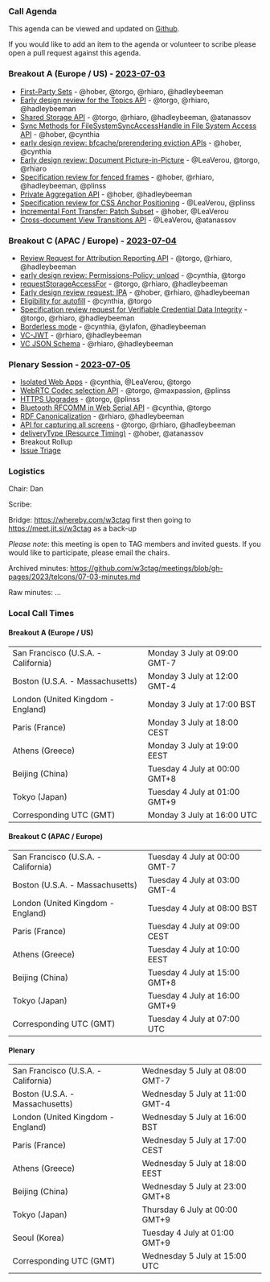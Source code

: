 ### Call Agenda

This agenda can be viewed and updated on [Github](https://github.com/w3ctag/meetings/blob/gh-pages/2023/telcons/07-03-agenda.md).

If you would like to add an item to the agenda or volunteer to scribe please open a pull request against this agenda.

### Breakout A (Europe / US) - [2023-07-03](https://www.timeanddate.com/worldclock/converter.html?iso=20230703T160000&p1=224&p2=43&p3=136&p4=195&p5=26&p6=33&p7=248&p8=235)
* [First-Party Sets](https://github.com/w3ctag/design-reviews/issues/342) - @hober, @torgo, @rhiaro, @hadleybeeman
* [Early design review for the Topics API](https://github.com/w3ctag/design-reviews/issues/726) - @torgo, @rhiaro, @hadleybeeman
* [Shared Storage API](https://github.com/w3ctag/design-reviews/issues/747) - @torgo, @rhiaro, @hadleybeeman, @atanassov
* [Sync Methods for FileSystemSyncAccessHandle in File System Access API](https://github.com/w3ctag/design-reviews/issues/772) - @hober, @cynthia
* [early design review: bfcache/prerendering eviction APIs](https://github.com/w3ctag/design-reviews/issues/786) - @hober, @cynthia
* [Early design review: Document Picture-in-Picture](https://github.com/w3ctag/design-reviews/issues/798) - @LeaVerou, @torgo, @rhiaro
* [Specification review for fenced frames](https://github.com/w3ctag/design-reviews/issues/838) - @hober, @rhiaro, @hadleybeeman, @plinss
* [Private Aggregation API](https://github.com/w3ctag/design-reviews/issues/846) - @hober, @hadleybeeman
* [Specification review for CSS Anchor Positioning](https://github.com/w3ctag/design-reviews/issues/848) - @LeaVerou, @plinss
* [Incremental Font Transfer: Patch Subset](https://github.com/w3ctag/design-reviews/issues/849) - @hober, @LeaVerou
* [Cross-document View Transitions API](https://github.com/w3ctag/design-reviews/issues/851) - @LeaVerou, @atanassov

### Breakout C (APAC / Europe) - [2023-07-04](https://www.timeanddate.com/worldclock/converter.html?iso=20230704T070000&p1=224&p2=43&p3=136&p4=195&p5=26&p6=33&p7=248&p8=235)
* [Review Request for Attribution Reporting API](https://github.com/w3ctag/design-reviews/issues/724) - @torgo, @rhiaro, @hadleybeeman
* [early design review: Permissions-Policy: unload](https://github.com/w3ctag/design-reviews/issues/738) - @cynthia, @torgo
* [requestStorageAccessFor](https://github.com/w3ctag/design-reviews/issues/808) - @torgo, @rhiaro, @hadleybeeman
* [Early design review request: IPA](https://github.com/w3ctag/design-reviews/issues/823) - @hober, @rhiaro, @hadleybeeman
* [Eligibility for autofill](https://github.com/w3ctag/design-reviews/issues/831) - @cynthia, @torgo
* [Specification review request for Verifiable Credential Data Integrity](https://github.com/w3ctag/design-reviews/issues/850) - @torgo, @rhiaro, @hadleybeeman
* [Borderless mode](https://github.com/w3ctag/design-reviews/issues/852) - @cynthia, @ylafon, @hadleybeeman
* [VC-JWT](https://github.com/w3ctag/design-reviews/issues/857) - @rhiaro, @hadleybeeman
* [VC JSON Schema](https://github.com/w3ctag/design-reviews/issues/859) - @rhiaro, @hadleybeeman

### Plenary Session - [2023-07-05](https://www.timeanddate.com/worldclock/converter.html?iso=20230705T150000&p1=224&p2=43&p3=136&p4=195&p5=26&p6=33&p7=248&p8=235)

* [Isolated Web Apps](https://github.com/w3ctag/design-reviews/issues/842) - @cynthia, @LeaVerou, @torgo
* [WebRTC Codec selection API](https://github.com/w3ctag/design-reviews/issues/836) - @torgo, @maxpassion, @plinss
* [HTTPS Upgrades](https://github.com/w3ctag/design-reviews/issues/853) - @torgo, @plinss
* [Bluetooth RFCOMM in Web Serial API](https://github.com/w3ctag/design-reviews/issues/854) - @cynthia, @torgo
* [RDF Canonicalization](https://github.com/w3ctag/design-reviews/issues/855) - @rhiaro, @hadleybeeman
* [API for capturing all screens](https://github.com/w3ctag/design-reviews/issues/856) - @torgo, @rhiaro, @hadleybeeman
* [deliveryType (Resource Timing)](https://github.com/w3ctag/design-reviews/issues/858) - @hober, @atanassov
* Breakout Rollup
* [Issue Triage](https://github.com/w3ctag/design-reviews/issues?q=is%3Aissue+is%3Aopen+label%3A%22Progress%3A+untriaged%22)

### Logistics

Chair: Dan

Scribe:

Bridge: https://whereby.com/w3ctag first then going to https://meet.jit.si/w3ctag as a back-up

*Please note*: this meeting is open to TAG members and invited guests. If you would like to participate, please email the chairs.

Archived minutes: https://github.com/w3ctag/meetings/blob/gh-pages/2023/telcons/07-03-minutes.md

Raw minutes: ...


### Local Call Times

#### Breakout A (Europe / US)

<table>
<tr><td> San Francisco (U.S.A. - California) <td> Monday 3 July at 09:00 GMT-7</td></tr>
<tr><td> Boston (U.S.A. - Massachusetts) <td> Monday 3 July at 12:00 GMT-4</td></tr>
<tr><td> London (United Kingdom - England) <td> Monday 3 July at 17:00 BST</td></tr>
<tr><td> Paris (France) <td> Monday 3 July at 18:00 CEST</td></tr>
<tr><td> Athens (Greece) <td> Monday 3 July at 19:00 EEST</td></tr>
<tr><td> Beijing (China) <td> Tuesday 4 July at 00:00 GMT+8</td></tr>
<tr><td> Tokyo (Japan) <td> Tuesday 4 July at 01:00 GMT+9</td></tr>
<tr><td> Corresponding UTC (GMT) <td> Monday 3 July at 16:00 UTC</td></tr>
</table>

#### Breakout C (APAC / Europe)

<table>
<tr><td> San Francisco (U.S.A. - California) <td> Tuesday 4 July at 00:00 GMT-7</td></tr>
<tr><td> Boston (U.S.A. - Massachusetts) <td> Tuesday 4 July at 03:00 GMT-4</td></tr>
<tr><td> London (United Kingdom - England) <td> Tuesday 4 July at 08:00 BST</td></tr>
<tr><td> Paris (France) <td> Tuesday 4 July at 09:00 CEST</td></tr>
<tr><td> Athens (Greece) <td> Tuesday 4 July at 10:00 EEST</td></tr>
<tr><td> Beijing (China) <td> Tuesday 4 July at 15:00 GMT+8</td></tr>
<tr><td> Tokyo (Japan) <td> Tuesday 4 July at 16:00 GMT+9</td></tr>
<tr><td> Corresponding UTC (GMT) <td> Tuesday 4 July at 07:00 UTC</td></tr>
</table>

#### Plenary

<table>
<tr><td> San Francisco (U.S.A. - California) <td> Wednesday 5 July at 08:00 GMT-7</td></tr>
<tr><td> Boston (U.S.A. - Massachusetts) <td> Wednesday 5 July at 11:00 GMT-4</td></tr>
<tr><td> London (United Kingdom - England) <td> Wednesday 5 July at 16:00 BST</td></tr>
<tr><td> Paris (France) <td> Wednesday 5 July at 17:00 CEST</td></tr>
<tr><td> Athens (Greece) <td> Wednesday 5 July at 18:00 EEST</td></tr>
<tr><td> Beijing (China) <td> Wednesday 5 July at 23:00 GMT+8</td></tr>
<tr><td> Tokyo (Japan) <td> Thursday 6 July at 00:00 GMT+9</td></tr>
<tr><td> Seoul (Korea) <td> Tuesday 4 July at 01:00 GMT+9</td></tr>
<tr><td> Corresponding UTC (GMT) <td> Wednesday 5 July at 15:00 UTC</td></tr>
</table>

